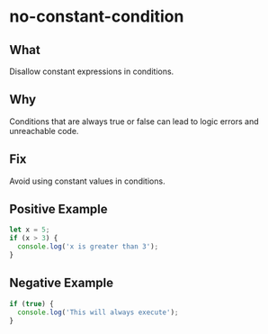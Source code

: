 # no-constant-condition

## What
Disallow constant expressions in conditions.

## Why
Conditions that are always true or false can lead to logic errors and unreachable code.

## Fix
Avoid using constant values in conditions.

## Positive Example

```javascript
let x = 5;
if (x > 3) {
  console.log('x is greater than 3');
}
```

## Negative Example

```javascript
if (true) {
  console.log('This will always execute');
}
```
